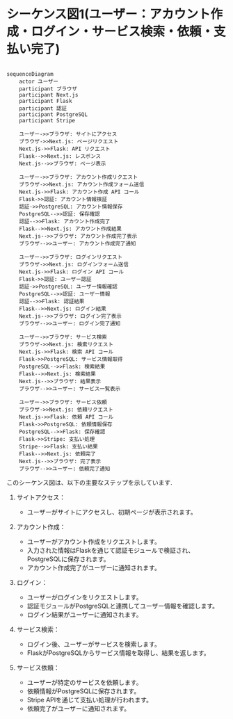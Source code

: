 # シーケンス図1(ユーザー：アカウント作成・ログイン・サービス検索・依頼・支払い完了)

```mermaid

sequenceDiagram
    actor ユーザー
    participant ブラウザ
    participant Next.js
    participant Flask
    participant 認証
    participant PostgreSQL
    participant Stripe

    ユーザー->>ブラウザ: サイトにアクセス
    ブラウザ->>Next.js: ページリクエスト
    Next.js->>Flask: API リクエスト
    Flask-->>Next.js: レスポンス
    Next.js-->>ブラウザ: ページ表示

    ユーザー->>ブラウザ: アカウント作成リクエスト
    ブラウザ->>Next.js: アカウント作成フォーム送信
    Next.js->>Flask: アカウント作成 API コール
    Flask->>認証: アカウント情報検証
    認証->>PostgreSQL: アカウント情報保存
    PostgreSQL-->>認証: 保存確認
    認証-->>Flask: アカウント作成完了
    Flask-->>Next.js: アカウント作成結果
    Next.js-->>ブラウザ: アカウント作成完了表示
    ブラウザ-->>ユーザー: アカウント作成完了通知

    ユーザー->>ブラウザ: ログインリクエスト
    ブラウザ->>Next.js: ログインフォーム送信
    Next.js->>Flask: ログイン API コール
    Flask->>認証: ユーザー認証
    認証->>PostgreSQL: ユーザー情報確認
    PostgreSQL-->>認証: ユーザー情報
    認証-->>Flask: 認証結果
    Flask-->>Next.js: ログイン結果
    Next.js-->>ブラウザ: ログイン完了表示
    ブラウザ-->>ユーザー: ログイン完了通知

    ユーザー->>ブラウザ: サービス検索
    ブラウザ->>Next.js: 検索リクエスト
    Next.js->>Flask: 検索 API コール
    Flask->>PostgreSQL: サービス情報取得
    PostgreSQL-->>Flask: 検索結果
    Flask-->>Next.js: 検索結果
    Next.js-->>ブラウザ: 結果表示
    ブラウザ-->>ユーザー: サービス一覧表示

    ユーザー->>ブラウザ: サービス依頼
    ブラウザ->>Next.js: 依頼リクエスト
    Next.js->>Flask: 依頼 API コール
    Flask->>PostgreSQL: 依頼情報保存
    PostgreSQL-->>Flask: 保存確認
    Flask->>Stripe: 支払い処理
    Stripe-->>Flask: 支払い結果
    Flask-->>Next.js: 依頼完了
    Next.js-->>ブラウザ: 完了表示
    ブラウザ-->>ユーザー: 依頼完了通知

```

このシーケンス図は、以下の主要なステップを示しています.  

1. サイトアクセス：  
   - ユーザーがサイトにアクセスし、初期ページが表示されます。  

2. アカウント作成：  
   - ユーザーがアカウント作成をリクエストします。  
   - 入力された情報はFlaskを通じて認証モジュールで検証され、PostgreSQLに保存されます。  
   - アカウント作成完了がユーザーに通知されます。  

3. ログイン：  
   - ユーザーがログインをリクエストします。  
   - 認証モジュールがPostgreSQLと連携してユーザー情報を確認します。  
   - ログイン結果がユーザーに通知されます。  
4. サービス検索：  
   - ログイン後、ユーザーがサービスを検索します。  
   - FlaskがPostgreSQLからサービス情報を取得し、結果を返します。  

5. サービス依頼：  
   - ユーザーが特定のサービスを依頼します。  
   - 依頼情報がPostgreSQLに保存されます。  
   - Stripe APIを通じて支払い処理が行われます。  
   - 依頼完了がユーザーに通知されます。  

